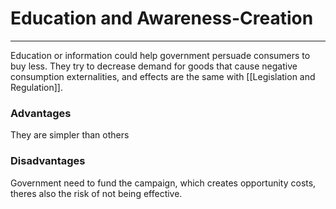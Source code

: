 # Education and Awareness-Creation
---
Education or information could help government persuade consumers to buy less. They try to decrease demand for goods that cause negative consumption externalities, and effects are the same with [[Legislation and Regulation]]. 

### Advantages
They are simpler than others

### Disadvantages
Government need to fund the campaign, which creates opportunity costs, theres also the risk of not being effective.